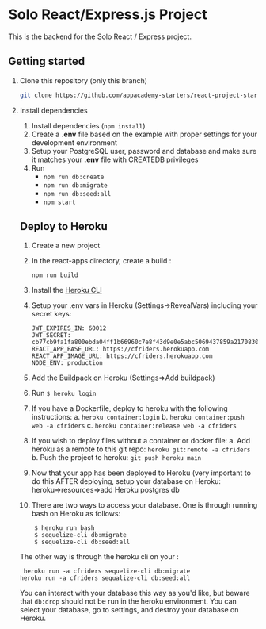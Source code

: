 # Solo React/Express.js Project

This is the backend for the Solo React / Express project.

## Getting started

1. Clone this repository (only this branch)

   ```bash
   git clone https://github.com/appacademy-starters/react-project-starter.git
   ```
2. Install dependencies

   1. Install dependencies (`npm install`)
   2. Create a **.env** file based on the example with proper settings for your development environment
   3. Setup your PostgreSQL user, password and database and make sure it matches your **.env** file with CREATEDB privileges
   4. Run
      * `npm run db:create`
      * `npm run db:migrate`
      * `npm run db:seed:all`
      * `npm start`

   ## Deploy to Heroku


   1. Create a new project
   2. In the react-apps directory, create a build :

      ```
      npm run build
      ```
   3. Install the [Heroku CLI](https://devcenter.heroku.com/articles/heroku-command-line)
   4. Setup your .env vars in Heroku (Settings->RevealVars) including your secret keys:

      ```CORS_ORIGIN: http://localhost:3000
      JWT_EXPIRES_IN: 60012
      JWT_SECRET: cb77cb9fa1fa800ebda04ff1b66960c7e8f43d9e0e5abc5069437859a2170830
      REACT_APP_BASE_URL: https://cfriders.herokuapp.com
      REACT_APP_IMAGE_URL: https://cfriders.herokuapp.com
      NODE_ENV: production
      ```
   5. Add the Buildpack on Heroku (Settings=>Add buildpack)
   6. Run `$ heroku login`
   7. If you have a Dockerfile, deploy to heroku with the following instructions:
      a.  `heroku container:login`
      b.  `heroku container:push web -a cfriders`
      c.  `heroku container:release web -a cfriders`
   8. If you wish to deploy files without a container or docker file:
      a. Add heroku as a remote to this git repo:
      `heroku git:remote -a cfriders`
      b. Push the project to heroku:
      `git push heroku main`
   9. Now that your app has been deployed to Heroku (very important to do this AFTER deploying, setup your database on Heroku:
      heroku=>resources=>add Heroku postgres db
   10. There are two ways to access your database.  One is through running bash on Heroku as follows:

   ```shell
       $ heroku run bash
       $ sequelize-cli db:migrate
       $ sequelize-cli db:seed:all
   ```
   The other way is through the heroku cli on your :

   ```heroku run -a cfriders sequelize-cli db:migrate
    heroku run -a cfriders sequelize-cli db:migrate
   heroku run -a cfriders sequalize-cli db:seed:all
   ```
   You can interact with your database this way as you'd like, but beware that `db:drop` should not be run in the heroku environment.  You can select your database, go to settings, and destroy your database on Heroku.
